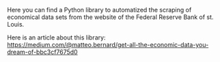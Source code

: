 Here you can find a Python library to automatized the scraping of economical data sets from the website of the Federal Reserve Bank of st. Louis.

Here is an article about this library: https://medium.com/@matteo.bernard/get-all-the-economic-data-you-dream-of-bbc3cf7675d0
